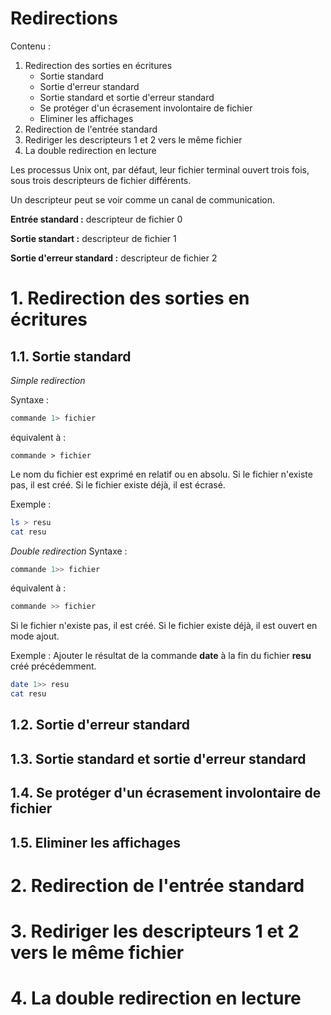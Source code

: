 # Redirections

Contenu :

1. Redirection des sorties en écritures
   - Sortie standard
   - Sortie d'erreur standard
   - Sortie standard et sortie d'erreur standard
   - Se protéger d'un écrasement involontaire de fichier
   - Eliminer les affichages
2. Redirection de l'entrée standard
3. Rediriger les descripteurs 1 et 2 vers le même fichier
4. La double redirection en lecture

Les processus Unix ont, par défaut, leur fichier terminal ouvert trois fois, sous trois descripteurs de fichier différents.

Un descripteur peut se voir comme un canal de communication.

__Entrée standard :__ descripteur de fichier 0

__Sortie standart :__ descripteur de fichier 1

__Sortie d'erreur standard :__ descripteur de fichier 2

# 1. Redirection des sorties en écritures
## 1.1. Sortie standard

_Simple redirection_

Syntaxe :
```sh
commande 1> fichier
```
équivalent à :
```shell
commande > fichier
```
Le nom du fichier est exprimé en relatif ou en absolu.
Si le fichier n'existe pas, il est créé. Si le fichier existe déjà, il est écrasé.

Exemple : 
```bash
ls > resu
cat resu
```

_Double redirection_
Syntaxe :
```sh
commande 1>> fichier
```
équivalent à :
```sh
commande >> fichier
```
Si le fichier n'existe pas, il est créé. Si le fichier existe déjà, il est ouvert en mode ajout.

Exemple : 
Ajouter le résultat de la commande __date__ à la fin du fichier __resu__ créé précédemment.
```sh
date 1>> resu
cat resu
```

## 1.2. Sortie d'erreur standard
## 1.3. Sortie standard et sortie d'erreur standard
## 1.4. Se protéger d'un écrasement involontaire de fichier 
## 1.5. Eliminer les affichages

# 2. Redirection de l'entrée standard

# 3. Rediriger les descripteurs 1 et 2 vers le même fichier

# 4. La double redirection en lecture
